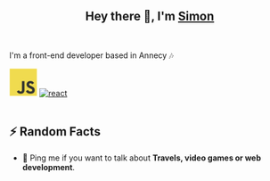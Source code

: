 <h2 align="center">Hey there 👋, I'm <a href="http://simon-mainfroy.herokuapp.com/">Simon</a></h2>
<br>
<p>I'm a front-end developer based in Annecy 🎶
  <br>
</p>

<p>
  <a href="https://developer.mozilla.org/en-US/docs/Learn/JavaScript/First_steps/What_is_JavaScript"><img src="https://raw.githubusercontent.com/devicons/devicon/ac557d6ff33ff370a5db99f97aeab35ea5c67fbd/icons/javascript/javascript-original.svg" alt="javascript" width="50" height="50"/></a>
  <a href="https://reactjs.org/"><img src="https://cdn2.iconfinder.com/data/icons/designer-skills/128/react-512.png" alt="react" width="50" height="50"/></a>
<br>

<br>

<h2>⚡️ Random Facts</h2>
<ul>
  <li>💬   Ping me if you want to talk about <strong>Travels, video games or web development</strong>.</li>
</ul>

<br>
